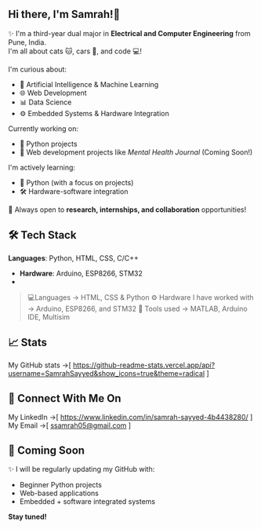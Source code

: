 ## Hi there, I'm Samrah!👋

✨ I'm a third-year dual major in **Electrical and Computer Engineering** from Pune, India.  
I'm all about cats 🐱, cars 🚗, and code 💻!

I'm curious about:
- 🤖 Artificial Intelligence & Machine Learning  
- 🌐 Web Development  
- 📊 Data Science  
- ⚙️ Embedded Systems & Hardware Integration

Currently working on:
- 📝 Python projects
- 🌿 Web development projects like *Mental Health Journal* (Coming Soon!)

I'm actively learning:
- 🐍 Python (with a focus on projects)
- 🛠️ Hardware-software integration

💬 Always open to **research, internships, and collaboration** opportunities!

## 🛠️ Tech Stack
 **Languages**: Python, HTML, CSS, C/C++
-  **Hardware**: Arduino, ESP8266, STM32
- 
> 💻Languages -> HTML, CSS & Python
> ⚙️ Hardware I have worked with -> Arduino, ESP8266, and STM32
> 🧪 Tools used -> MATLAB, Arduino IDE, Multisim

## 📈 Stats
My GitHub stats ->[ https://github-readme-stats.vercel.app/api?username=SamrahSayyed&show_icons=true&theme=radical ]

## 🤝 Connect With Me On
My LinkedIn ->[ https://www.linkedin.com/in/samrah-sayyed-4b4438280/ ]
My Email ->[ ssamrah05@gmail.com ]

## 🔧 Coming Soon

✨ I will be regularly updating my GitHub with:
- Beginner Python projects  
- Web-based applications  
- Embedded + software integrated systems  

**Stay tuned!**
